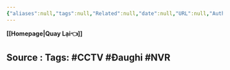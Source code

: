 ```yaml
---
{"aliases":null,"tags":null,"Related":null,"date":null,"URL":null,"Author":null,"dg-publish":true,"image":null,"permalink":"/ELV/Bản vẽ CCTV/TÍNH ĐẦU GHI HÌNH CHO HỆ THỐNG CAMERA/","dgPassFrontmatter":true,"noteIcon":"2","created":"2024-01-18T09:51:12.783+07:00","updated":"2024-01-18T10:19:05.000+07:00"}
---
```


**[[Homepage\|Quay Lại👈]]**

Source : 
Tags:  #CCTV #Đaughi #NVR 
---
 
